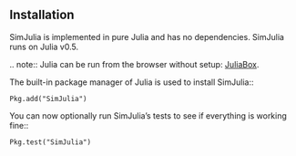 Installation
------------

SimJulia is implemented in pure Julia and has no dependencies. SimJulia runs on Julia v0.5.

.. note::
   Julia can be run from the browser without setup: [JuliaBox](https://www.juliabox.com/).

The built-in package manager of Julia is used to install SimJulia::

```@repl
Pkg.add("SimJulia")
```

You can now optionally run SimJulia’s tests to see if everything is working fine::

```@repl
Pkg.test("SimJulia")
```
